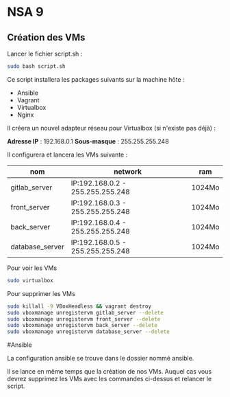 # NSA 9

## Création des VMs

Lancer le fichier script.sh :
```bash
sudo bash script.sh
```

Ce script installera les packages suivants sur la machine hôte :

- Ansible
- Vagrant
- Virtualbox
- Nginx

Il créera un nouvel adapteur réseau pour Virtualbox (si n'existe pas déjà) :

**Adresse IP** : 192.168.0.1
**Sous-masque** : 255.255.255.248

Il configurera et lancera les VMs suivante :

|nom|network|ram|
|---|-------|---|
|gitlab_server|IP:192.168.0.2 - 255.255.255.248|1024Mo
|front_server|IP:192.168.0.3 - 255.255.255.248|1024Mo
|back_server|IP:192.168.0.4 - 255.255.255.248|1024Mo
|database_server|IP:192.168.0.5 - 255.255.255.248|1024Mo

Pour voir les VMs
```bash
sudo virtualbox
```
Pour supprimer les VMs
```bash
sudo killall -9 VBoxHeadless && vagrant destroy
sudo vboxmanage unregistervm gitlab_server --delete
sudo vboxmanage unregistervm front_server --delete
sudo vboxmanage unregistervm back_server --delete
sudo vboxmanage unregistervm database_server --delete
```
#Ansible

La configuration ansible se trouve dans le dossier nommé ansible.

Il se lance en même temps que la création de nos VMs. 
Auquel cas vous devrez supprimez les VMs avec les commandes ci-dessus et relancer le script.